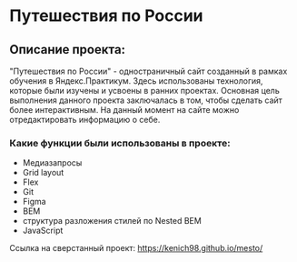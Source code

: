 # Путешествия по России

## Описание проекта:
"Путешествия по России" - одностраничный сайт созданный в рамках обучения в Яндекс.Практикум. Здесь использованы технология, которые были изучены и усвоены в ранних проектах. Основная цель выполнения данного проекта заключалась в том, чтобы сделать сайт более интерактивным. На данный момент на сайте можно отредактировать информацию о себе. 

### Какие функции были использованы в проекте: 
- Медиазапросы
- Grid layout
- Flex
- Git
- Figma
- BEM
- структура разложения стилей по Nested BEM
- JavaScript

Ссылка на сверстанный проект: https://kenich98.github.io/mesto/